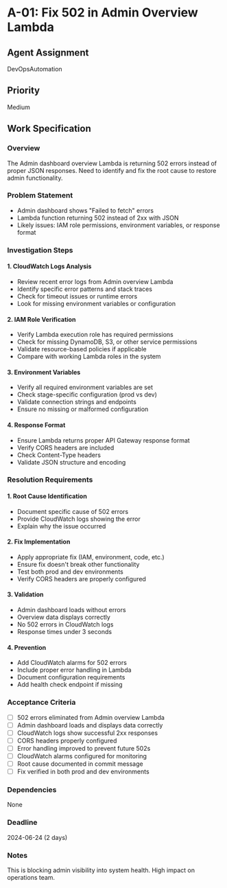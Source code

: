 # A-01: Fix 502 in Admin Overview Lambda

## Agent Assignment
DevOpsAutomation

## Priority
Medium

## Work Specification

### Overview
The Admin dashboard overview Lambda is returning 502 errors instead of proper JSON responses. Need to identify and fix the root cause to restore admin functionality.

### Problem Statement
- Admin dashboard shows "Failed to fetch" errors
- Lambda function returning 502 instead of 2xx with JSON
- Likely issues: IAM role permissions, environment variables, or response format

### Investigation Steps

#### 1. CloudWatch Logs Analysis
- Review recent error logs from Admin overview Lambda
- Identify specific error patterns and stack traces
- Check for timeout issues or runtime errors
- Look for missing environment variables or configuration

#### 2. IAM Role Verification
- Verify Lambda execution role has required permissions
- Check for missing DynamoDB, S3, or other service permissions
- Validate resource-based policies if applicable
- Compare with working Lambda roles in the system

#### 3. Environment Variables
- Verify all required environment variables are set
- Check stage-specific configuration (prod vs dev)
- Validate connection strings and endpoints
- Ensure no missing or malformed configuration

#### 4. Response Format
- Ensure Lambda returns proper API Gateway response format
- Verify CORS headers are included
- Check Content-Type headers
- Validate JSON structure and encoding

### Resolution Requirements

#### 1. Root Cause Identification
- Document specific cause of 502 errors
- Provide CloudWatch logs showing the error
- Explain why the issue occurred

#### 2. Fix Implementation
- Apply appropriate fix (IAM, environment, code, etc.)
- Ensure fix doesn't break other functionality
- Test both prod and dev environments
- Verify CORS headers are properly configured

#### 3. Validation
- Admin dashboard loads without errors
- Overview data displays correctly
- No 502 errors in CloudWatch logs
- Response times under 3 seconds

#### 4. Prevention
- Add CloudWatch alarms for 502 errors
- Include proper error handling in Lambda
- Document configuration requirements
- Add health check endpoint if missing

### Acceptance Criteria
- [ ] 502 errors eliminated from Admin overview Lambda
- [ ] Admin dashboard loads and displays data correctly
- [ ] CloudWatch logs show successful 2xx responses
- [ ] CORS headers properly configured
- [ ] Error handling improved to prevent future 502s
- [ ] CloudWatch alarms configured for monitoring
- [ ] Root cause documented in commit message
- [ ] Fix verified in both prod and dev environments

### Dependencies
None

### Deadline
2024-06-24 (2 days)

### Notes
This is blocking admin visibility into system health. High impact on operations team. 